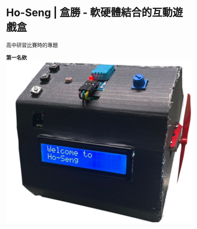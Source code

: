 # Ho-Seng | 盒勝 - 軟硬體結合的互動遊戲盒
高中研習比賽時的專題

**第一名欸**
![image](https://github.com/Elius0911/Ho-Seng/blob/main/box_cut_Outline.png)
